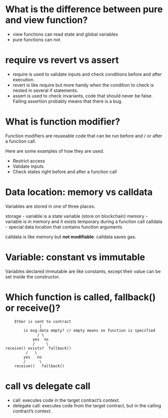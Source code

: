 # What is the difference between pure and view function?

- view functions can read state and global variables
- pure functions can not

# require vs revert vs assert

- require is used to validate inputs and check conditions before and after execution.
- revert is like require but more handy when the condition to check is nested in several if statements.
- assert is used to check invariants, code that should never be false. Failing assertion probably means that there is a bug.

# What is function modifier?

Function modifiers are reuseable code that can be run before and / or after a function call.

Here are some examples of how they are used.

- Restrict access
- Validate inputs
- Check states right before and after a function call

# Data location: memory vs calldata

Variables are stored in one of three places.

storage - variable is a state variable (store on blockchain)
memory - variable is in memory and it exists temporary during a function call
calldata - special data location that contains function arguments

calldata is like memory but **not modifiable**. calldata saves gas.

# Variable: constant vs immutable

Variables declared immutable are like constants, except their value can be set inside the constructor.

# Which function is called, fallback() or receive()?

```
    Ether is sent to contract
               |
        is msg.data empty? // empty means no function is specified
              / \
            yes  no
            /     \
receive() exists?  fallback()
         /   \
        yes   no
        /      \
    receive()   fallback()
```

# call vs delegate call

- call: executes code in the target contract’s context.
- delegate call: executes code from the target contract, but in the calling contract’s context.

